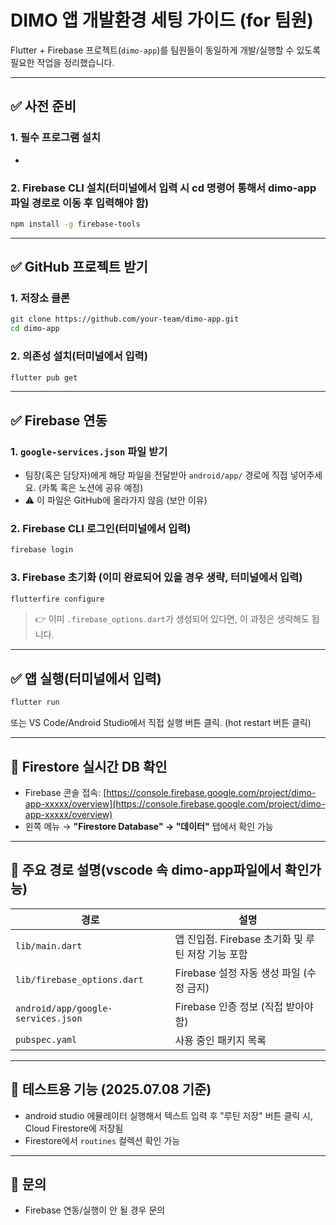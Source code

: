 # DIMO 앱 개발환경 세팅 가이드 (for 팀원)

Flutter + Firebase 프로젝트(`dimo-app`)를 팀원들이 동일하게 개발/실행할 수 있도록 필요한 작업을 정리했습니다.

---

## ✅ 사전 준비

### 1. 필수 프로그램 설치

-

### 2. Firebase CLI 설치(터미널에서 입력 시 cd 명령어 통해서 dimo-app 파일 경로로 이동 후 입력해야 함) 

```bash
npm install -g firebase-tools
```

---

## ✅ GitHub 프로젝트 받기

### 1. 저장소 클론

```bash
git clone https://github.com/your-team/dimo-app.git
cd dimo-app
```

### 2. 의존성 설치(터미널에서 입력)

```bash
flutter pub get
```

---

## ✅ Firebase 연동

### 1. `google-services.json` 파일 받기

- 팀장(혹은 담당자)에게 해당 파일을 전달받아 `android/app/` 경로에 직접 넣어주세요. (카톡 혹은 노션에 공유 예정)
- ⚠️ 이 파일은 GitHub에 올라가지 않음 (보안 이유)

### 2. Firebase CLI 로그인(터미널에서 입력)

```bash
firebase login
```

### 3. Firebase 초기화 (이미 완료되어 있을 경우 생략, 터미널에서 입력)

```bash
flutterfire configure
```

> 👉 이미 `.firebase_options.dart`가 생성되어 있다면, 이 과정은 생략해도 됩니다.

---

## ✅ 앱 실행(터미널에서 입력)

```bash
flutter run
```

또는 VS Code/Android Studio에서 직접 실행 버튼 클릭. (hot restart 버튼 클릭)

---

## 🔗 Firestore 실시간 DB 확인

- Firebase 콘솔 접속: [https://console.firebase.google.com/project/dimo-app-xxxxx/overview](https://console.firebase.google.com/project/dimo-app-xxxxx/overview)
- 왼쪽 메뉴 → **"Firestore Database" → "데이터"** 탭에서 확인 가능

---

## 📁 주요 경로 설명(vscode 속 dimo-app파일에서 확인가능)

| 경로                                 | 설명                                |
| ---------------------------------- | --------------------------------- |
| `lib/main.dart`                    | 앱 진입점. Firebase 초기화 및 루틴 저장 기능 포함 |
| `lib/firebase_options.dart`        | Firebase 설정 자동 생성 파일 (수정 금지)      |
| `android/app/google-services.json` | Firebase 인증 정보 (직접 받아야 함)         |
| `pubspec.yaml`                     | 사용 중인 패키지 목록                      |

---

## 🧪 테스트용 기능 (2025.07.08 기준)

- android studio 에뮬레이터 실행해서 텍스트 입력 후 "루틴 저장" 버튼 클릭 시, Cloud Firestore에 저장됨
- Firestore에서 `routines` 컬렉션 확인 가능

---

## 💬 문의

- Firebase 연동/실행이 안 될 경우 문의

